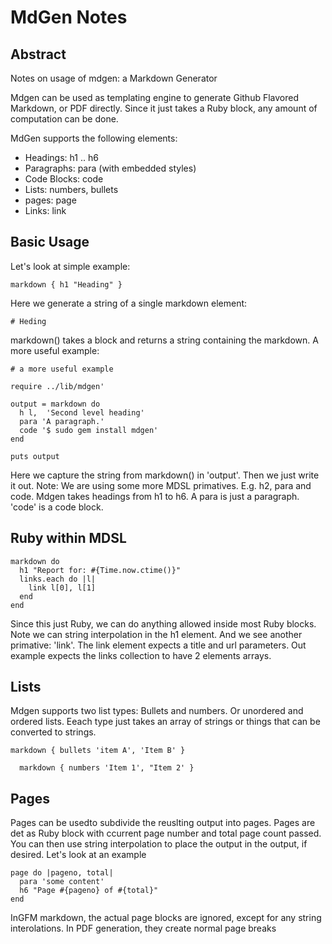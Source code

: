 # MdGen Notes

## Abstract

Notes on usage of mdgen: a Markdown Generator

Mdgen can be used as templating engine to generate Github Flavored Markdown, or PDF directly. Since it just takes a Ruby block, any amount of computation can be done.

MdGen supports the following elements:

- Headings: h1 .. h6
- Paragraphs: para (with embedded styles)
- Code Blocks: code
- Lists: numbers, bullets
- pages: page
- Links: link

## Basic Usage

Let's look at simple example:

```
markdown { h1 "Heading" } 
```

Here we generate a string of a single markdown element:

```
# Heding
```

markdown() takes a block and returns a string containing the markdown. A more useful example:

```
# a more useful example

require ../lib/mdgen'

output = markdown do
  h l,  'Second level heading'
  para 'A paragraph.'
  code '$ sudo gem install mdgen'
end

puts output

```

Here we capture the string from markdown() in 'output'.
Then we just write it out. Note: We are using some more MDSL primatives. E.g.
h2, para and code. Mdgen takes headings from h1 to h6. A para is just a paragraph.
'code' is a code block.


## Ruby within MDSL

```
markdown do
  h1 "Report for: #{Time.now.ctime()}"
  links.each do |l|
    link l[0], l[1]
  end
end

```

Since this just Ruby, we can do anything allowed inside most Ruby blocks. Note we can string
interpolation in the h1 element. And we see another primative: 'link'. The link
element expects a title and url parameters. Out example expects the links collection
to have 2 elements arrays.


## Lists

Mdgen supports two list types: Bullets and numbers. Or unordered and ordered lists.
Eeach type just takes an array of strings or things that can be converted to strings.


```
markdown { bullets 'item A', 'Item B' }

  markdown { numbers 'Item 1', "Item 2' }

```

## Pages

Pages can be usedto subdivide the reuslting output into pages.
Pages are det as Ruby block with ccurrent page number and total page count passed.
You can then use string interpolation to place the output in the output, if desired. Let's look at an example


```
page do |pageno, total|
  para 'some content'
  h6 "Page #{pageno} of #{total}"
end

```

InGFM markdown, the actual page blocks are ignored,
 except for any string interolations.
In PDF generation, they create normal page breaks


